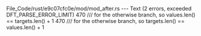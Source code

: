 File_Code/rust/e9c07cfc0e/mod/mod_after.rs --- Text (2 errors, exceeded DFT_PARSE_ERROR_LIMIT)
470         /// for the otherwise branch, so values.len() == targets.len() + 1                                                                               470         /// for the otherwise branch, so targets.len() == values.len() + 1

